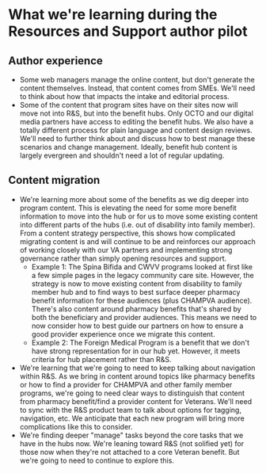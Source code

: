 
# What we're learning during the Resources and Support author pilot

## Author experience

- Some web managers manage the online content, but don't generate the content themselves. Instead, that content comes from SMEs. We'll need to think about how that impacts the intake and editorial process.
- Some of the content that program sites have on their sites now will move not into R&S, but into the benefit hubs. Only OCTO and our digital media partners have access to editing the benefit hubs. We also have a totally different process for plain language and content design reviews. We'll need to further think about and discuss how to best manage these scenarios and change management. Ideally, benefit hub content is largely evergreen and shouldn't need a lot of regular updating. 

## Content migration

- We're learning more about some of the benefits as we dig deeper into program content. This is elevating the need for some more benefit information to move into the hub or for us to move some existing content into different parts of the hubs (i.e. out of disability into family member). From a content strategy perspective, this shows how complicated migrating content is and will continue to be and reinforces our approach of working closely with our VA partners and implementing strong governance rather than simply opening resources and support. 
  - Example 1: The Spina Bifida and CWVV programs looked at first like a few simple pages in the legacy community care site. However, the strategy is now to move existing content from disability to family member hub and to find ways to best surface deeper pharmacy benefit information for these audiences (plus CHAMPVA audience). There's also content around pharmacy benefits that's shared by both the beneficiary and provider audiences. This means we need to now consider how to best guide our partners on how to ensure a good provider experience once we migrate this content.
  - Example 2: The Foreign Medical Program is a benefit that we don't have strong representation for in our hub yet. However, it meets criteria for hub placement rather than R&S.
- We're learning that we're going to need to keep talking about navigation within R&S. As we bring in content around topics like pharmacy benefits or how to find a provider for CHAMPVA and other family member programs, we're going to need clear ways to distinguish that content from pharmacy benefit/find a provider content for Veterans. We'll need to sync with the R&S product team to talk about options for tagging, navigation, etc. We anticipate that each new program will bring more complications like this to consider.  
- We're finding deeper "manage" tasks beyond the core tasks that we have in the hubs now. We're leaning toward R&S (not solified yet) for those now when they're not attached to a core Veteran benefit. But we're going to need to continue to explore this.
